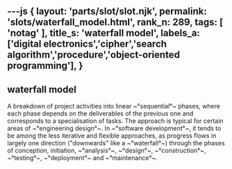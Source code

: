 ---js
{
  layout: 'parts/slot/slot.njk',
  permalink: 'slots/waterfall_model.html',
  rank_n: 289,
  tags: [ 'notag' ],
  title_s: 'waterfall model',
  labels_a: ['digital electronics','cipher','search algorithm','procedure','object-oriented programming'],
}
---
## waterfall model

A breakdown of project activities into linear ~°sequential°~ phases, where each phase depends on the deliverables of the previous one and corresponds to a specialisation of tasks.  The approach is typical for certain areas of ~°engineering design°~. In ~°software development°~, it tends to be among the less iterative and flexible approaches, as progress flows in largely one direction ("downwards" like a ~°waterfall°~) through the phases of conception, initiation, ~°analysis°~, ~°design°~, ~°construction°~, ~°testing°~, ~°deployment°~ and ~°maintenance°~.
